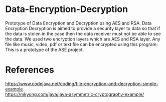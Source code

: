 # Data-Encryption-Decryption
Prototype of Data Encryption and Decryption using AES and RSA.
Data Encryption Decryption is aimed to provide a security layer to data so that if the data is stolen in the case then the data receiver must not be able to see the data. We used two encryption layers which are AES and RSA layer. Any file like music, video, pdf or text file can be encrypted using this program. This is a prototype of the ASE project.
# References
https://www.codejava.net/coding/file-encryption-and-decryption-simple-example<br/>
https://mkyong.com/java/java-asymmetric-cryptography-example/
